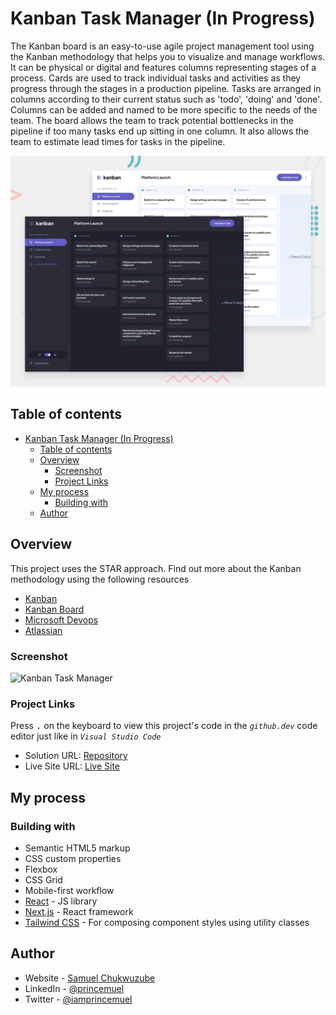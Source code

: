 # Kanban Task Manager (In Progress)

The Kanban board is an easy-to-use agile project management tool using the Kanban methodology that helps you to visualize and manage workflows. It can be physical or digital and features columns representing stages of a process. Cards are used to track individual tasks and activities as they progress through the stages in a production pipeline. Tasks are arranged in columns according to their current status such as 'todo', 'doing' and 'done'. Columns can be added and named to be more specific to the needs of the team. The board allows the team to track potential bottlenecks in the pipeline if too many tasks end up sitting in one column. It also allows the team to estimate lead times for tasks in the pipeline.

![Design preview](./preview.jpg)

## Table of contents

- [Kanban Task Manager (In Progress)](#kanban-task-manager-in-progress)
  - [Table of contents](#table-of-contents)
  - [Overview](#overview)
    - [Screenshot](#screenshot)
    - [Project Links](#project-links)
  - [My process](#my-process)
    - [Building with](#building-with)
  - [Author](#author)

## Overview

This project uses the STAR approach. Find out more about the Kanban methodology using the following resources

- [Kanban](<https://en.wikipedia.org/wiki/Kanban_(development)>)
- [Kanban Board](https://en.wikipedia.org/wiki/Kanban_board)
- [Microsoft Devops](https://learn.microsoft.com/en-us/devops/plan/what-is-kanban)
- [Atlassian](https://www.youtube.com/watch?v=iVaFVa7HYj4)

### Screenshot

![Kanban Task Manager](./screenshot.jpg)

### Project Links

Press <kbd>.</kbd> on the keyboard to view this project's code in the _`github.dev`_ code editor just like in _`Visual Studio Code`_

- Solution URL: [Repository](https://github.com/princemuel/kanban-task-manager)
- Live Site URL: [Live Site](https://kanban-tm.vercel.app/)

## My process

### Building with

- Semantic HTML5 markup
- CSS custom properties
- Flexbox
- CSS Grid
- Mobile-first workflow
- [React](https://reactjs.org/) - JS library
- [Next.js](https://nextjs.org/) - React framework
- [Tailwind CSS](https://tailwindcss.com/docs) - For composing component styles using utility classes

## Author

- Website - [Samuel Chukwuzube](https://princemuel.vercel.app/)
- LinkedIn - [@princemuel](https://linkedin.com/in/princemuel/)
- Twitter - [@iamprincemuel](https://twitter.com/iamprincemuel)
